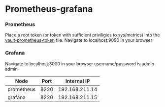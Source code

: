 
# Prometheus-grafana

### Prometheus
Place a root token (or token with sufficient priviligies to sys/metrics) into the [vault-prometheus-token](./prometheus-config/vault-prometheus-token) file.
Navigate to localhost:9090 in your browser

### Grafana
Navigate to localhost:3000 in your browser
username/password is admin admin

| Node | Port | Internal IP   |
| ---- | ---- | ------------- |
| prometheus   | 8220 | 192.168.211.14 |
| grafana   | 8220 | 192.168.211.15 |